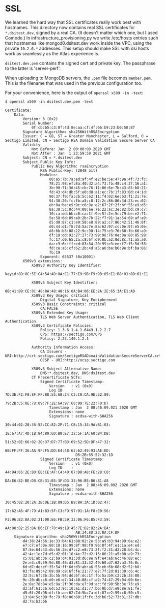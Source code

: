 # SSL

We learned the hard way that SSL certificates really work best with hostnames. This directory now
contains real SSL certificates for `*.dsitest.dev`, signed by a real CA. (It doesn't matter which
one, but I used Comodo.) In infrastructure_provisioning.py we write /etc/hosts entries such that
hostnames like mongod0.dsitest.dev work inside the VPC, using the private `10.2.0.*` addresses.
This setup should make SSL with dsi hosts work as seamlessly as the Atlas experience is.

`dsitest.dev.pem` contains the signed cert and private key. The passphrase to the latter is
'server-perf'.

When uploading to MongoDB servers, the `.pem` file becomes `member.pem`. This is the filename that
was used in the previous configuration too.

For your convenience, here is the output of `openssl x509 -in -text`:

    $ openssl x509 -in dsitest.dev.pem -text

    Certificate:
        Data:
            Version: 3 (0x2)
            Serial Number:
                0f:cb:b5:c3:0f:4d:8e:aa:cf:4f:66:b9:23:b0:58:87
            Signature Algorithm: sha256WithRSAEncryption
            Issuer: C = GB, ST = Greater Manchester, L = Salford, O = Sectigo Limited, CN = Sectigo RSA Domain Validation Secure Server CA
            Validity
                Not Before: Jan  2 00:00:00 2020 GMT
                Not After : Jan  1 23:59:59 2021 GMT
            Subject: CN = *.dsitest.dev
            Subject Public Key Info:
                Public Key Algorithm: rsaEncryption
                    RSA Public-Key: (2048 bit)
                    Modulus:
                        00:a5:7b:7a:ed:9f:4f:e2:be:5e:47:9a:4f:73:fc:
                        78:21:98:ef:8a:40:d2:a4:73:fb:48:c4:37:16:a1:
                        3b:90:71:3d:45:cb:76:11:06:6e:7b:43:85:b8:21:
                        fd:43:d4:db:5f:e0:d8:a1:ec:7b:1f:83:0d:c4:1d:
                        90:37:f9:fa:cb:5c:62:11:f4:02:6e:b3:f1:21:7e:
                        94:38:26:fc:fb:a5:c8:12:2c:86:86:3d:23:ec:02:
                        eb:0a:be:e9:9c:c6:9e:e2:67:2f:2f:bf:55:e9:d5:
                        8a:38:5c:0c:44:00:ae:7e:22:ac:3e:82:bd:c9:c7:
                        10:ca:dd:bb:c0:ca:1f:9e:5f:2e:5c:79:be:e2:71:
                        5e:58:6d:89:a9:2b:7b:22:f7:91:1a:54:69:af:a9:
                        d5:d0:87:c1:e9:58:e8:89:a2:c7:86:42:51:46:8f:
                        d0:44:d1:f8:7d:5a:7e:8a:62:97:cc:0e:97:e5:0e:
                        d8:6b:b3:08:22:9c:90:14:75:e3:76:60:fb:66:a9:
                        df:18:dd:92:27:27:73:99:98:76:0e:8a:80:85:99:
                        fc:17:d0:65:2a:c8:6f:d9:0b:a2:0d:8c:71:a5:a0:
                        da:c9:6c:ff:cd:83:84:20:99:e3:ee:f7:f5:5d:58:
                        fd:ce:a5:cf:62:2b:4d:a5:a0:ba:b6:9e:bf:ba:86:
                        fb:19
                    Exponent: 65537 (0x10001)
            X509v3 extensions:
                X509v3 Authority Key Identifier: 
                    keyid:8D:8C:5E:C4:54:AD:8A:E1:77:E9:9B:F9:9B:05:E1:B8:01:8D:61:E1

                X509v3 Subject Key Identifier: 
                    0B:41:B9:CE:0C:48:8A:48:48:16:0A:B4:06:EE:2A:2E:65:3A:E1:AD
                X509v3 Key Usage: critical
                    Digital Signature, Key Encipherment
                X509v3 Basic Constraints: critical
                    CA:FALSE
                X509v3 Extended Key Usage: 
                    TLS Web Server Authentication, TLS Web Client Authentication
                X509v3 Certificate Policies: 
                    Policy: 1.3.6.1.4.1.6449.1.2.2.7
                    CPS: https://sectigo.com/CPS
                    Policy: 2.23.140.1.2.1

                Authority Information Access: 
                    CA Issuers - URI:http://crt.sectigo.com/SectigoRSADomainValidationSecureServerCA.crt
                    OCSP - URI:http://ocsp.sectigo.com

                X509v3 Subject Alternative Name: 
                    DNS:*.dsitest.dev, DNS:dsitest.dev
                CT Precertificate SCTs: 
                    Signed Certificate Timestamp:
                        Version   : v1 (0x0)
                        Log ID    : 7D:3E:F2:F8:8F:FF:88:55:68:24:C2:C0:CA:9E:52:89:
                                    79:2B:C5:0E:78:09:7F:2E:6A:97:68:99:7E:22:F0:D7
                        Timestamp : Jan  2 08:46:09.021 2020 GMT
                        Extensions: none
                        Signature : ecdsa-with-SHA256
                                    30:44:02:20:36:52:CC:82:2F:71:CB:15:34:9A:B1:03:
                                    1E:67:A7:4D:1B:84:89:6D:B8:E7:32:5F:1A:60:B4:DB:
                                    51:52:0E:66:02:20:37:D7:77:B3:69:52:5D:DF:47:32:
                                    6B:FF:FF:36:AA:9F:F5:DD:E4:48:62:62:49:93:AE:ED:
                                    D5:2B:65:52:32:1D
                    Signed Certificate Timestamp:
                        Version   : v1 (0x0)
                        Log ID    : 44:94:65:2E:B0:EE:CE:AF:C4:40:07:D8:A8:FE:28:C0:
                                    DA:E6:82:BE:D8:CB:31:B5:3F:D3:33:96:B5:B6:81:A8
                        Timestamp : Jan  2 08:46:09.002 2020 GMT
                        Extensions: none
                        Signature : ecdsa-with-SHA256
                                    30:45:02:20:2A:3B:DE:2B:89:D5:B9:8A:3A:1D:02:47:
                                    17:62:A6:4F:7D:A1:83:5F:C3:FD:97:91:1A:F8:E0:56:
                                    F2:96:B3:8A:02:21:00:E6:FB:59:32:06:F6:B5:F3:59:
                                    AA:88:B2:25:DA:D6:EF:70:49:1B:45:7E:D2:B2:2A:BA:
                                    AB:34:8D:23:8A:CF:DF
        Signature Algorithm: sha256WithRSAEncryption
            d4:38:24:56:1e:33:b4:61:88:02:2e:53:a9:b3:94:89:6a:e2:
            e7:c7:ef:0e:80:18:16:99:8f:98:f0:96:8f:4f:e1:1a:e4:ed:
            87:5e:64:43:db:56:3e:d7:c2:e8:73:2f:f2:31:d2:28:b4:4c:
            42:4c:1e:7d:d5:d2:01:10:4e:72:d2:13:86:21:a5:00:a9:73:
            c5:01:ab:36:c2:b9:c4:01:3d:d6:9e:9f:e4:ab:6c:46:88:ec:
            2e:e3:c9:59:9d:88:46:d3:81:33:32:49:60:d7:62:a3:76:0c:
            6d:d7:de:ef:35:54:ff:6d:d3:ab:a6:53:eb:6b:68:d2:52:b8:
            03:fa:89:42:09:d9:c8:6f:fe:21:77:e7:7f:2d:81:30:c6:4c:
            32:5c:6f:3b:3b:5b:94:dd:6f:dc:1f:fb:5a:b9:c2:2b:35:88:
            9c:20:db:c8:d0:e6:e7:34:40:88:cf:a2:74:47:29:04:60:6e:
            2e:8e:78:84:e5:9a:2f:36:da:e7:9d:ac:fd:90:5b:3e:73:e9:
            d3:af:61:c6:6d:53:9c:10:a1:d1:77:b6:9b:d7:e9:8e:81:fe:
            d5:6f:20:98:df:fb:ae:62:7d:5b:7a:df:87:e2:59:c8:50:c5:
            13:84:5c:00:fc:79:f8:00:60:1f:fc:3d:b6:52:73:31:37:db:
            d2:7a:b3:66

